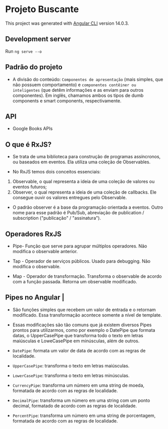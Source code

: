 # Projeto Buscante

This project was generated with [Angular CLI](https://github.com/angular/angular-cli) version 14.0.3.

## Development server

Run `ng serve --o`

## Padrão do projeto

- A divisão do conteúdo: `Componentes de apresentação` (mais simples, que não possuem comportamento) e `componentes contêiner ou inteligentes` (que detêm informações e as enviam para outros componentes). Em inglês, chamamos ambos os tipos de dumb components e smart components, respectivamente.

## API

- Google Books APIs

## O que é RxJS?

- Se trata de uma biblioteca para construção de programas assíncronos, ou baseados em eventos. Ela utiliza uma coleção de Observables.

- No RxJS temos dois conceitos essenciais:

1. Observable, o qual representa a ideia de uma coleção de valores ou eventos futuros;
2. Observer, o qual representa a ideia de uma coleção de callbacks. Ele consegue ouvir os valores entregues pelo Observable.

- O padrão observer é a base da programação orientada a eventos. Outro nome para esse padrão é Pub/Sub, abreviação de publication / subscription ("publicação" / "assinatura").

## Operadores RxJS

- Pipe- Função que serve para agrupar múltiplos operadores. Não modifica o observable anterior.

- Tap - Operador de serviços públicos. Usado para debugging. Não modifica o observable.

- Map - Operador de transformação. Transforma o observable de acordo com a função passada. Retorna um observable modificado.

## Pipes no Angular |

- São funções simples que recebem um valor de entrada e o retornam modificado. Essa transformação acontece somente a nível de template.
- Essas modificações são tão comuns que já existem diversos Pipes prontos para utilizarmos, como por exemplo o DatePipe que formata datas, o UpperCasePipe que transforma todo o texto em letras maiúsculas e LoweCasePipe em minúsculas, além de outros.

- `DatePipe`: formata um valor de data de acordo com as regras de localidade.
- `UpperCasePipe`: transforma o texto em letras maiúsculas.
- `LowerCasePipe`: transforma o texto em letras minúsculas.
- `CurrencyPipe`: transforma um número em uma string de moeda, formatada de acordo com as regras de localidade.
- `DecimalPipe`: transforma um número em uma string com um ponto decimal, formatado de acordo com as regras de localidade.
- `PercentPipe`: transforma um número em uma string de porcentagem, formatada de acordo com as regras de localidade.
